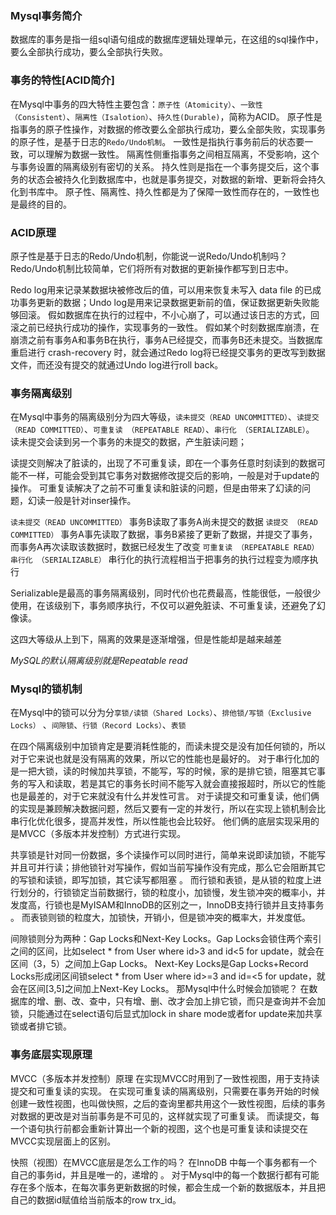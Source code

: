 ### Mysql事务简介

数据库的事务是指一组sql语句组成的数据库逻辑处理单元，在这组的sql操作中，要么全部执行成功，要么全部执行失败。



### 事务的特性[ACID简介]

在Mysql中事务的四大特性主要包含：`原子性（Atomicity）`、`一致性（Consistent）`、`隔离性（Isalotion）`、`持久性(Durable)`，简称为ACID。
原子性是指事务的原子性操作，对数据的修改要么全部执行成功，要么全部失败，实现事务的原子性，是基于日志的`Redo/Undo机制`。
一致性是指执行事务前后的状态要一致，可以理解为数据一致性。
隔离性侧重指事务之间相互隔离，不受影响，这个与事务设置的隔离级别有密切的关系。
持久性则是指在一个事务提交后，这个事务的状态会被持久化到数据库中，也就是事务提交，对数据的新增、更新将会持久化到书库中。
原子性、隔离性、持久性都是为了保障一致性而存在的，一致性也是最终的目的。


### ACID原理

原子性是基于日志的Redo/Undo机制，你能说一说Redo/Undo机制吗？
Redo/Undo机制比较简单，它们将所有对数据的更新操作都写到日志中。

Redo log用来记录某数据块被修改后的值，可以用来恢复未写入 data file 的已成功事务更新的数据；Undo log是用来记录数据更新前的值，保证数据更新失败能够回滚。
假如数据库在执行的过程中，不小心崩了，可以通过该日志的方式，回滚之前已经执行成功的操作，实现事务的一致性。
假如某个时刻数据库崩溃，在崩溃之前有事务A和事务B在执行，事务A已经提交，而事务B还未提交。当数据库重启进行 crash-recovery 时，就会通过Redo log将已经提交事务的更改写到数据文件，而还没有提交的就通过Undo log进行roll back。



### 事务隔离级别

在Mysql中事务的隔离级别分为四大等级，`读未提交（READ UNCOMMITTED）`、`读提交 （READ COMMITTED）`、`可重复读 （REPEATABLE READ）`、`串行化 （SERIALIZABLE）`。
读未提交会读到另一个事务的未提交的数据，产生脏读问题；

读提交则解决了脏读的，出现了不可重复读，即在一个事务任意时刻读到的数据可能不一样，可能会受到其它事务对数据修改提交后的影响，一般是对于update的操作。
可重复读解决了之前不可重复读和脏读的问题，但是由带来了幻读的问题，幻读一般是针对inser操作。

`读未提交（READ UNCOMMITTED）` 事务B读取了事务A尚未提交的数据
`读提交 （READ COMMITTED）` 事务A事先读取了数据，事务B紧接了更新了数据，并提交了事务，而事务A再次读取该数据时，数据已经发生了改变
`可重复读 （REPEATABLE READ）`
`串行化 （SERIALIZABLE）` 串行化的执行流程相当于把事务的执行过程变为顺序执行

Serializable是最高的事务隔离级别，同时代价也花费最高，性能很低，一般很少使用，在该级别下，事务顺序执行，不仅可以避免脏读、不可重复读，还避免了幻像读。

这四大等级从上到下，隔离的效果是逐渐增强，但是性能却是越来越差


*MySQL的默认隔离级别就是Repeatable read*


### Mysql的锁机制


在Mysql中的锁可以分为分`享锁/读锁（Shared Locks）`、`排他锁/写锁（Exclusive Locks）` 、`间隙锁`、`行锁（Record Locks）`、`表锁`

在四个隔离级别中加锁肯定是要消耗性能的，而读未提交是没有加任何锁的，所以对于它来说也就是没有隔离的效果，所以它的性能也是最好的。
对于串行化加的是一把大锁，读的时候加共享锁，不能写，写的时候，家的是排它锁，阻塞其它事务的写入和读取，若是其它的事务长时间不能写入就会直接报超时，所以它的性能也是最差的，对于它来就没有什么并发性可言。
对于读提交和可重复读，他们俩的实现是兼顾解决数据问题，然后又要有一定的并发行，所以在实现上锁机制会比串行化优化很多，提高并发性，所以性能也会比较好。
他们俩的底层实现采用的是MVCC（多版本并发控制）方式进行实现。

共享锁是针对同一份数据，多个读操作可以同时进行，简单来说即读加锁，不能写并且可并行读；排他锁针对写操作，假如当前写操作没有完成，那么它会阻断其它的写锁和读锁，即写加锁，其它读写都阻塞 。
而行锁和表锁，是从锁的粒度上进行划分的，行锁锁定当前数据行，锁的粒度小，加锁慢，发生锁冲突的概率小，并发度高，行锁也是MyISAM和InnoDB的区别之一，InnoDB支持行锁并且支持事务 。
而表锁则锁的粒度大，加锁快，开销小，但是锁冲突的概率大，并发度低。

间隙锁则分为两种：Gap Locks和Next-Key Locks。Gap Locks会锁住两个索引之间的区间，比如select * from User where id>3 and id<5 for update，就会在区间（3，5）之间加上Gap Locks。
Next-Key Locks是Gap Locks+Record Locks形成闭区间锁select * from User where id>=3 and id=<5 for update，就会在区间[3,5]之间加上Next-Key Locks。
那Mysql中什么时候会加锁呢？
在数据库的增、删、改、查中，只有增、删、改才会加上排它锁，而只是查询并不会加锁，只能通过在select语句后显式加lock in share mode或者for update来加共享锁或者排它锁。


### 事务底层实现原理

MVCC（多版本并发控制）原理
在实现MVCC时用到了一致性视图，用于支持读提交和可重复读的实现。
在实现可重复读的隔离级别，只需要在事务开始的时候创建一致性视图，也叫做快照，之后的查询里都共用这个一致性视图，后续的事务对数据的更改是对当前事务是不可见的，这样就实现了可重复读。
而读提交，每一个语句执行前都会重新计算出一个新的视图，这个也是可重复读和读提交在MVCC实现层面上的区别。

快照（视图）在MVCC底层是怎么工作的吗？
在InnoDB 中每一个事务都有一个自己的事务id，并且是唯一的，递增的 。
对于Mysql中的每一个数据行都有可能存在多个版本，在每次事务更新数据的时候，都会生成一个新的数据版本，并且把自己的数据id赋值给当前版本的row trx_id。